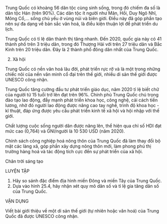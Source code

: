 Trung Quốc có khoảng 56 dân tộc cùng sinh sống, trong đó chiếm đa số là dân tộc Hán (trên 90%). Các dân tộc ít người như Mãn, Hồi, Duy Ngô Nhĩ, Mông Cổ,... sống chủ yếu ở vùng núi và biên giới. Điều này đã góp phần tạo nên sự đa dạng về bản sắc văn hoá, là điều kiện thuận lợi để phát triển du lịch.

Trung Quốc có tỉ lệ dân thành thị tăng nhanh. Đến 2020, quốc gia này có 41 thành phố trên 3 triệu dân, trong đó Thượng Hải với trên 27 triệu dân và Bắc Kinh trên 20 triệu dân. Đây là 2 thành phố đông dân nhất của Trung Quốc.

2. Xã hội

Trung Quốc có nền văn hoá lâu đời, phát triển rực rỡ và là một trong những chiếc nôi của nền văn minh cổ đại trên thế giới, nhiều di sản thế giới được UNESCO công nhận.

Trung Quốc tăng cường đầu tư phát triển giáo dục, năm 2020 tỉ lệ biết chữ của người từ 15 tuổi trở lên đạt trên 96%. Chính phủ Trung Quốc chú trọng đào tạo lao động, đẩy mạnh phát triển khoa học, công nghệ, cải cách tiền lương, nhờ đó người lao động được nâng cao tay nghề, trình độ khoa học - kĩ thuật, đáp ứng được yêu cầu phát triển kinh tế xã hội và hội nhập với thế giới.

Chất lượng cuộc sống người dân được nâng lên, thể hiện qua chỉ số HDI đạt mức cao (0,764) và GNI/người là 10 530 USD (năm 2020).

Chính sách công nghiệp hoá nông thôn của Trung Quốc đã làm thay đổi bộ mặt các làng xã, góp phần xây dựng nông thôn mới, làm phong phú thị trường hàng hoá và tác động tích cực đến sự phát triển của xã hội.

Chân trời sáng tạo

LUYỆN TẬP

1. Hãy so sánh đặc điểm địa hình miền Đông và miền Tây của Trung Quốc.
2. Dựa vào hình 25.4, hãy nhận xét quy mô dân số và tỉ lệ gia tăng dân số của Trung Quốc.

VẬN DỤNG

Viết bài giới thiệu về một di sản thế giới (tự nhiên hoặc văn hoá) của Trung Quốc đã được UNESCO công nhận.